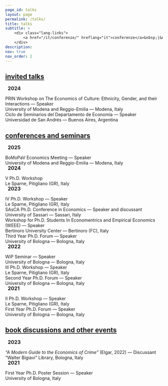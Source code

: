 ```yaml
---
page_id: talks
layout: page
permalink: /talks/
title: talks
subtitle: >
    <div class="lang-links">
        <a href="/it/conferenze/" hreflang="it">conferenze</a>&nbsp;|&nbsp;<a href="/es/conferencias/" hreflang="es">conferencias</a>
    </div>
description:
nav: true
nav_order: 2
---
```


<!-- INVITED TALKS -->
<div class="projects">
  <a href="javascript:void(0);" onclick="toggleVisibility('content-1')">
    <h2 class="category">
      <i class="fa-solid fa-chevron-right fa-2xs rotated" id="chevron-content-1"></i>
      <span>invited talks</span>
    </h2>
  </a>
</div>

<!-- section show by default -->
<div id="content-1" style="display: block;">

<!-- 2024 -->
<div style="margin-left: 4px; margin-bottom: 1rem; font-size: 12pt;">
    <div style="display: inline-block; text-align: center; position: absolute;">
        <i class="fa-solid fa-calendar-days fa-fw" style="color: var(--global-theme-color);"></i>
    </div>
    <div style="display: inline-block; padding-left: 4px; line-height: 12pt;">
        <span>
            <b>2024</b>
        </span>
    </div>
</div>

  <div class="seminar-entry indented">
   <div class="seminar-entry__row seminar-entry__row--title">
      <div class="seminar-entry__content">
          PRIN Workshop on The Economics of Culture: Ethnicity, Gender, and their Interactions —
          <span class="highlight">Speaker</span>
      </div>
   </div>
    <div class="seminar-entry__row seminar-entry__row--location">
      <div class="seminar-entry__location-text">
        University of Modena and Reggio-Emilia — Modena, Italy
      </div>
    </div>
  </div>

  <div class="seminar-entry indented">
    <div class="seminar-entry__row seminar-entry__row--title">
          <div class="seminar-entry__content">
              Ciclo de Seminarios del Departamento de Economía —
              <span class="highlight">Speaker</span>
      </div>
    </div>
    <div class="seminar-entry__row seminar-entry__row--location">
      <div class="seminar-entry__location-text">
        Universidad de San Andrés — Buenos Aires, Argentina
      </div>
    </div>
  </div>
  
</div>
<!-- END SECTION -->

<!-- CONFERENCES AND SEMINARS -->
<div class="projects">
  <a href="javascript:void(0);" onclick="toggleVisibility('content-2')">
    <h2 class="category">
      <i class="fa-solid fa-chevron-right fa-2xs rotated" id="chevron-content-2"></i>
      <span>conferences and seminars</span>
    </h2>
  </a>
</div>

<!-- section show by default -->
<div id="content-2" style="display: block;">

<!-- 2025 -->
<div style="margin-left: 4px; margin-bottom: 1rem; font-size: 12pt;">
    <div style="display: inline-block; text-align: center; position: absolute;">
        <i class="fa-solid fa-calendar-days fa-fw" style="color: var(--global-theme-color);"></i>
    </div>
    <div style="display: inline-block; padding-left: 4px; line-height: 12pt;">
        <span>
            <b>2025</b>
        </span>
    </div>
</div>

  <div class="seminar-entry indented">
   <div class="seminar-entry__row seminar-entry__row--title">
      <div class="seminar-entry__content">
          BoMoPaV Economics Meeting —
          <span class="highlight">Speaker</span>
      </div>
   </div>
    <div class="seminar-entry__row seminar-entry__row--location">
      <div class="seminar-entry__location-text">
        University of Modena and Reggio-Emilia — Modena, Italy
      </div>
    </div>
  </div>

<!-- 2024 -->
<div style="margin-left: 4px; margin-bottom: 1rem; font-size: 12pt;">
    <div style="display: inline-block; text-align: center; position: absolute;">
        <i class="fa-solid fa-calendar-days fa-fw" style="color: var(--global-theme-color);"></i>
    </div>
    <div style="display: inline-block; padding-left: 4px; line-height: 12pt;">
        <span>
            <b>2024</b>
        </span>
    </div>
</div>

  <div class="seminar-entry indented">
   <div class="seminar-entry__row seminar-entry__row--title">
      <div class="seminar-entry__content">
          &#8548; Ph.D. Workshop
      </div>
   </div>
    <div class="seminar-entry__row seminar-entry__row--location">
      <div class="seminar-entry__location-text">
        Le Sparne, Pitigliano (GR), Italy
      </div>
    </div>
  </div>

<!-- 2023 -->
<div style="margin-left: 4px; margin-bottom: 1rem; font-size: 12pt;">
    <div style="display: inline-block; text-align: center; position: absolute;">
        <i class="fa-solid fa-calendar-days fa-fw" style="color: var(--global-theme-color);"></i>
    </div>
    <div style="display: inline-block; padding-left: 4px; line-height: 12pt;">
        <span>
            <b>2023</b>
        </span>
    </div>
</div>

  <div class="seminar-entry indented">
   <div class="seminar-entry__row seminar-entry__row--title">
      <div class="seminar-entry__content">
         &#8547; Ph.D. Workshop —
          <span class="highlight">Speaker</span>
      </div>
   </div>
    <div class="seminar-entry__row seminar-entry__row--location">
      <div class="seminar-entry__location-text">
        Le Sparne, Pitigliano (GR), Italy
      </div>
    </div>
  </div>

  <div class="seminar-entry indented">
   <div class="seminar-entry__row seminar-entry__row--title">
      <div class="seminar-entry__content">
         SAsCA Ph.D. Conference in Economics —
          <span class="highlight">Speaker and discussant</span>
      </div>
   </div>
    <div class="seminar-entry__row seminar-entry__row--location">
      <div class="seminar-entry__location-text">
        University of Sassari — Sassari, Italy
      </div>
    </div>
  </div>

  <div class="seminar-entry indented">
   <div class="seminar-entry__row seminar-entry__row--title">
      <div class="seminar-entry__content">
         Workshop for Ph.D. Students In Economentrics and Empirical Economics (WEEE) —
          <span class="highlight">Speaker</span>
      </div>
   </div>
    <div class="seminar-entry__row seminar-entry__row--location">
      <div class="seminar-entry__location-text">
        Bertinoro University Center — Bertinoro (FC), Italy
      </div>
    </div>
  </div>

  <div class="seminar-entry indented">
   <div class="seminar-entry__row seminar-entry__row--title">
      <div class="seminar-entry__content">
         Third Year Ph.D. Forum —
          <span class="highlight">Speaker</span>
      </div>
   </div>
    <div class="seminar-entry__row seminar-entry__row--location">
      <div class="seminar-entry__location-text">
        University of Bologna — Bologna, Italy
      </div>
    </div>
  </div>

<!-- 2022 -->
<div style="margin-left: 4px; margin-bottom: 1rem; font-size: 12pt;">
    <div style="display: inline-block; text-align: center; position: absolute;">
        <i class="fa-solid fa-calendar-days fa-fw" style="color: var(--global-theme-color);"></i>
    </div>
    <div style="display: inline-block; padding-left: 4px; line-height: 12pt;">
        <span>
            <b>2022</b>
        </span>
    </div>
</div>

  <div class="seminar-entry indented">
   <div class="seminar-entry__row seminar-entry__row--title">
      <div class="seminar-entry__content">
         WiP Seminar —
          <span class="highlight">Speaker</span>
      </div>
   </div>
    <div class="seminar-entry__row seminar-entry__row--location">
      <div class="seminar-entry__location-text">
        University of Bologna — Bologna, Italy
      </div>
    </div>
  </div>

  <div class="seminar-entry indented">
   <div class="seminar-entry__row seminar-entry__row--title">
      <div class="seminar-entry__content">
         &#8546; Ph.D. Workshop —
          <span class="highlight">Speaker</span>
      </div>
   </div>
    <div class="seminar-entry__row seminar-entry__row--location">
      <div class="seminar-entry__location-text">
        Le Sparne, Pitigliano (GR), Italy
      </div>
    </div>
  </div>

  <div class="seminar-entry indented">
   <div class="seminar-entry__row seminar-entry__row--title">
      <div class="seminar-entry__content">
         Second Year Ph.D. Forum —
          <span class="highlight">Speaker</span>
      </div>
   </div>
    <div class="seminar-entry__row seminar-entry__row--location">
      <div class="seminar-entry__location-text">
        University of Bologna — Bologna, Italy
      </div>
    </div>
  </div>

<!-- 2021 -->
<div style="margin-left: 4px; margin-bottom: 1rem; font-size: 12pt;">
    <div style="display: inline-block; text-align: center; position: absolute;">
        <i class="fa-solid fa-calendar-days fa-fw" style="color: var(--global-theme-color);"></i>
    </div>
    <div style="display: inline-block; padding-left: 4px; line-height: 12pt;">
        <span>
            <b>2021</b>
        </span>
    </div>
</div>

  <div class="seminar-entry indented">
   <div class="seminar-entry__row seminar-entry__row--title">
      <div class="seminar-entry__content">
         &#8545; Ph.D. Workshop —
          <span class="highlight">Speaker</span>
      </div>
   </div>
    <div class="seminar-entry__row seminar-entry__row--location">
      <div class="seminar-entry__location-text">
        Le Sparne, Pitigliano (GR), Italy
      </div>
    </div>
  </div>

  <div class="seminar-entry indented">
   <div class="seminar-entry__row seminar-entry__row--title">
      <div class="seminar-entry__content">
         First Year Ph.D. Forum —
          <span class="highlight">Speaker</span>
      </div>
   </div>
    <div class="seminar-entry__row seminar-entry__row--location">
      <div class="seminar-entry__location-text">
        University of Bologna — Bologna, Italy
      </div>
    </div>
  </div>

</div>
<!-- END SECTION -->

<!-- BOOK DISCUSSIONS AND OTHER EVENTS -->
<div class="projects">
  <a href="javascript:void(0);" onclick="toggleVisibility('content-3')">
    <h2 class="category">
      <i class="fa-solid fa-chevron-right fa-2xs rotated" id="chevron-content-3"></i>
      <span>book discussions and other events</span>
    </h2>
  </a>
</div>

<!-- section show by default -->
<div id="content-3" style="display: block;">

<!-- 2023 -->
<div style="margin-left: 4px; margin-bottom: 1rem; font-size: 12pt;">
    <div style="display: inline-block; text-align: center; position: absolute;">
        <i class="fa-solid fa-calendar-days fa-fw" style="color: var(--global-theme-color);"></i>
    </div>
    <div style="display: inline-block; padding-left: 4px; line-height: 12pt;">
        <span>
            <b>2023</b>
        </span>
    </div>
</div>

  <div class="seminar-entry indented">
    <div class="seminar-entry__row seminar-entry__row--title">
      <div class="seminar-entry__content">
          <i>“A Modern Guide to the Economics of Crime”</i> (Elgar, 2022) —
          <span class="highlight">Discussant</span>
      </div>
    </div>
    <div class="seminar-entry__row seminar-entry__row--location">
      <div class="seminar-entry__location-text">
        “Walter Bigiavi” Library, Bologna, Italy
      </div>
    </div>
  </div>

<!-- 2021 -->
<div style="margin-left: 4px; margin-bottom: 1rem; font-size: 12pt;">
    <div style="display: inline-block; text-align: center; position: absolute;">
        <i class="fa-solid fa-calendar-days fa-fw" style="color: var(--global-theme-color);"></i>
    </div>
    <div style="display: inline-block; padding-left: 4px; line-height: 12pt;">
        <span>
            <b>2021</b>
        </span>
    </div>
</div>

  <div class="seminar-entry indented">
    <div class="seminar-entry__row seminar-entry__row--title">
      <div class="seminar-entry__content">
          First Year Ph.D. Poster Session —
          <span class="highlight">Speaker</span>
      </div>
    </div>
    <div class="seminar-entry__row seminar-entry__row--location">
      <div class="seminar-entry__location-text">
        University of Bologna, Italy
      </div>
    </div>
  </div>
  
</div>
<!-- END SECTION -->

